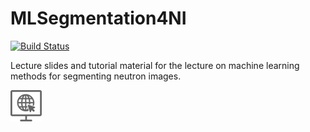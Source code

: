 # MLSegmentation4NI
[![Build Status](https://www.travis-ci.com/ImagingLectures/MLSegmentation4NI.svg?branch=main)](https://www.travis-ci.com/ImagingLectures/MLSegmentation4NI)

Lecture slides and tutorial material for the lecture on machine learning methods for segmenting neutron images.

[<img src="internet.svg.svg" width="50px">](https://imaginglectures.github.io/MLSegmentation4NI/)
